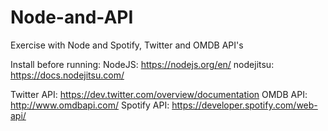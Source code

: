 # Node-and-API
Exercise with Node and Spotify, Twitter and OMDB API's

Install before running:
NodeJS: https://nodejs.org/en/
nodejitsu: https://docs.nodejitsu.com/


Twitter API: https://dev.twitter.com/overview/documentation
OMDB API: http://www.omdbapi.com/
Spotify API: https://developer.spotify.com/web-api/

